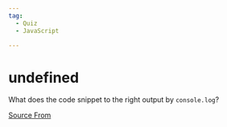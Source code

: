 ```yaml
---
tag:
  - Quiz
  - JavaScript

---
```

  
# undefined

What does the code snippet to the right output by `console.log`?


[Source From](https://bigfrontend.dev/quiz/undefined)

  